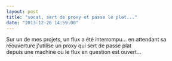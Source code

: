 ```yaml
---
layout: post
title: "socat, sert de proxy et passe le plat..."
date: "2013-12-26 14:59:00"
---
```

Sur un de mes projets, un flux a été interrompu... en attendant sa réouverture j'utilise un proxy qui sert de passe plat<br />depuis une machine où le flux en question est ouvert...<br /><br /><script src="https://pastebin.com/embed_js.php?i=T9n93b8G"></script><br /><br /><div style="height: 0; overflow: hidden;">socat tcp listen reuseaddr fork example proxy</div>

